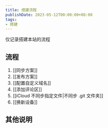 ```yaml
---
title: 搭建流程
publishDate: 2023-05-12T00:00:00+08:00
tags:
- 搭建
---
```


仅记录搭建本站的流程

## 流程

1. [[同步方案]]
2. [[发布方案]]
3. [[配置自定义域名]]
4. [[添加评论区]]
5. [[iCloud 不同步指定文件|不同步 .git 文件夹]]
6. [[换新设备]]

## 其他说明
